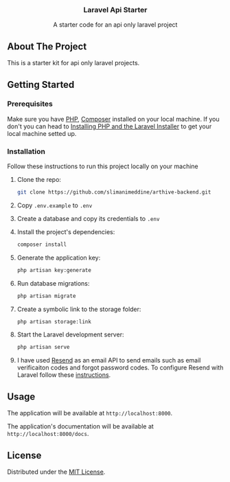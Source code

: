 <a id="readme-top"></a>

<br />
<div align="center">
  <h3 align="center">Laravel Api Starter</h3>

  <p align="center">
    A starter code for an api only laravel project
    <br />
  </p>
</div>

## About The Project

This is a starter kit for api only laravel projects.

## Getting Started

### Prerequisites

Make sure you have [PHP](https://www.php.net/), [Composer](https://getcomposer.org/) installed on your local machine.
If you don't you can head to [Installing PHP and the Laravel Installer](https://laravel.com/docs/11.x#installing-php) to get your local machine setted up.

### Installation

Follow these instructions to run this project locally on your machine

1. Clone the repo:

   ```sh
   git clone https://github.com/slimanimeddine/arthive-backend.git
   ```

2. Copy `.env.example` to `.env`

3. Create a database and copy its credentials to `.env`

4. Install the project's dependencies:

   ```sh
   composer install
   ```

5. Generate the application key:

   ```sh
   php artisan key:generate
   ```

6. Run database migrations:

   ```sh
   php artisan migrate
   ```

7. Create a symbolic link to the storage folder:

   ```sh
   php artisan storage:link
   ```

8. Start the Laravel development server:

   ```sh
   php artisan serve
   ```

9. I have used [Resend](https://resend.com/) as an email API to send emails such as email verificaiton codes and forgot password codes.
   To configure Resend with Laravel follow these [instructions](https://resend.com/docs/send-with-laravel).

## Usage

The application will be available at `http://localhost:8000`.

The application's documentation will be available at `http://localhost:8000/docs`.

## License

Distributed under the [MIT License](LICENSE.md).
